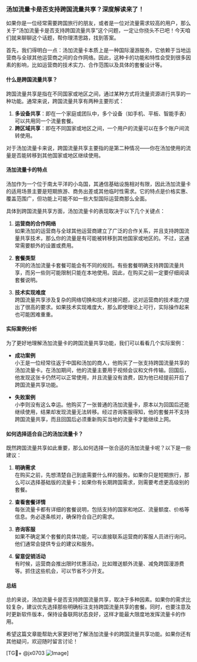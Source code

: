 ### 汤加流量卡是否支持跨国流量共享？深度解读来了！

如果你是一位经常需要跨国旅行的朋友，或者是一位对流量需求较高的用户，那么关于“汤加流量卡是否支持跨国流量共享”这个问题，一定让你挠头不已吧！今天咱们就来聊聊这个话题，帮你理清思路，找到答案。

首先，我们得明白一点：汤加流量卡本质上是一种国际漫游服务，它依赖于当地运营商与全球其他运营商之间的合作网络。因此，这种卡的功能和特性会受到很多因素的影响，比如运营商的技术实力、合作范围以及具体的套餐设计等。

#### 什么是跨国流量共享？

跨国流量共享是指在不同国家或地区之间，通过某种方式将流量资源进行共享的一种功能。通常来说，跨国流量共享有两种主要形式：

1. **多设备共享**：即在一个家庭或团队中，多个设备（如手机、平板、智能手表）可以共用同一个流量套餐。
2. **跨区域共享**：即在不同国家或地区之间，一个用户的流量可以在多个账户间流转使用。

对于汤加流量卡来说，跨国流量共享主要指的是第二种情况——你在汤加使用的流量是否能转移到其他国家或地区继续使用。

#### 汤加流量卡的特点

汤加作为一个位于南太平洋的小岛国，其通信基础设施相对有限，因此汤加流量卡的适用场景主要是短期旅游、商务出差或其他临时性需求。它的特点是价格实惠、覆盖范围广，但功能上可能不如一些大型国际运营商那么全面。

具体到跨国流量共享方面，汤加流量卡的表现取决于以下几个关键点：

1. **运营商的合作网络**  
   如果汤加的运营商与全球其他运营商建立了广泛的合作关系，并且支持跨国流量共享技术，那么你的流量是有可能被转移到其他国家或地区的。不过，这通常需要额外的设置或费用。

2. **套餐类型**  
   不同的汤加流量卡套餐可能会有不同的规则。有些套餐明确支持跨国流量共享，而另一些则可能限制只能在本地使用。因此，在购买之前一定要仔细阅读套餐说明。

3. **技术实现难度**  
   跨国流量共享涉及复杂的网络切换和技术对接问题，这对运营商的技术能力提出了很高的要求。如果技术实现难度大，那么即使理论上可行，实际操作起来也可能困难重重。

#### 实际案例分析

为了更好地理解汤加流量卡的跨国流量共享功能，我们可以看看几个实际案例：

- **成功案例**  
  小王是一位经常往返于中国和汤加的商人，他购买了一张支持跨国流量共享的汤加流量卡。在汤加期间，他的流量主要用于视频会议和文件传输。回国后，他发现这张卡仍然可以正常使用，并且流量没有浪费，因为他已经提前开启了跨国流量共享功能。

- **失败案例**  
  小李则没有这么幸运。他购买了一张普通的汤加流量卡，原本以为回国后还能继续使用，结果却发现流量无法转移。经过咨询客服得知，他的套餐并不支持跨国流量共享，而且回国后必须重新购买当地的流量卡才能继续上网。

#### 如何选择适合自己的汤加流量卡？

既然跨国流量共享如此重要，那么如何选择一张合适的汤加流量卡呢？以下是一些建议：

1. **明确需求**  
   在购买之前，先想清楚自己到底需要什么样的服务。如果你只是短期旅行，那么可以选择基础版的流量卡；如果你有长期跨国需求，则需要考虑更高级别的套餐。

2. **查看套餐详情**  
   每张流量卡都有详细的套餐说明，包括支持的国家和地区、流量额度、价格等信息。务必逐条核对，确保符合自己的需求。

3. **咨询客服**  
   如果不确定某个套餐的具体功能，可以直接联系运营商的客服人员进行询问。他们通常会提供专业的建议和服务。

4. **留意促销活动**  
   有时候，运营商会推出限时优惠活动，比如赠送额外流量、减免跨国漫游费等。抓住这些机会，可以节省不少开支。

#### 总结

总的来说，汤加流量卡是否支持跨国流量共享，取决于多种因素。如果你的需求比较复杂，建议优先选择那些明确标注支持跨国流量共享的套餐。同时，也要注意及时更新软件版本，保持设备联网状态良好，这样才能最大限度地发挥流量卡的作用。

希望这篇文章能帮助大家更好地了解汤加流量卡的跨国流量共享功能。如果你还有其他疑问，欢迎随时留言讨论！

[TG💪+ @jx0703 ![Image](https://github.com/user-attachments/assets/dbca1d08-cadb-493c-b0ec-ad6f7a83f270)]